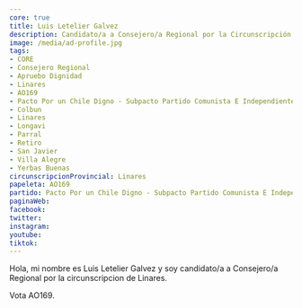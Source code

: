 ```yaml
---
core: true
title: Luis Letelier Galvez
description: Candidato/a a Consejero/a Regional por la Circunscripción de Linares
image: /media/ad-profile.jpg
tags:
- CORE
- Consejero Regional
- Apruebo Dignidad
- Linares
- AO169
- Pacto Por un Chile Digno - Subpacto Partido Comunista E Independientes - Partido Comunista De Chile
- Colbun
- Linares
- Longavi
- Parral
- Retiro
- San Javier
- Villa Alegre
- Yerbas Buenas
circunscripcionProvincial: Linares
papeleta: AO169
partido: Pacto Por un Chile Digno - Subpacto Partido Comunista E Independientes - Partido Comunista De Chile
paginaWeb:
facebook:
twitter:
instagram:
youtube:
tiktok:
---
```

Hola, mi nombre es Luis Letelier Galvez y soy candidato/a a Consejero/a Regional por la circunscripcion de Linares.

Vota AO169.